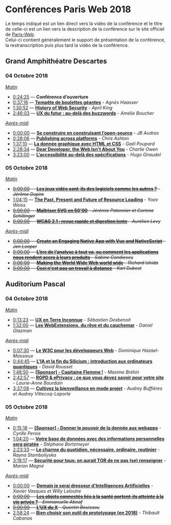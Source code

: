 # Conférences Paris Web 2018

Le temps indiqué est un lien direct vers la vidéo de la conférence et le titre de celle-ci est un lien vers la description de la conférence sur le site officiel de [Paris-Web](https://www.paris-web.fr).  
Celui-ci contient généralement le support de présentation de la conférence, la restranscription puis plus tard la vidéo de la conférence.  

## Grand Amphithéatre Descartes
### 04 Octobre 2018
*[Matin](https://www.youtube.com/watch?v=qYgqTpdPmTo)*

* [0:24:25](https://www.youtube.com/watch?v=qYgqTpdPmTo&t=24m25s) — **Conférence d’ouverture**
* [0:37:16](https://www.youtube.com/watch?v=qYgqTpdPmTo&t=37m16s) — [**Tempête de boulettes géantes**](https://www.paris-web.fr/2018/conferences/tempete-de-boulettes-geantes.php) - *Agnès Haasser*
* [1:30:52](https://www.youtube.com/watch?v=qYgqTpdPmTo&t=1h30m52s) — [**History of Web Security**](https://www.paris-web.fr/2018/conferences/mozilla-observatory-a-history-of-web-security-standards.php) - *April King*
* [2:46:03](https://www.youtube.com/watch?v=qYgqTpdPmTo&t=2h46m03s) — [**UX du futur : au-delà des buzzwords**](https://www.paris-web.fr/2018/conferences/ux-du-futur-au-dela-des-buzzwords.php) - *Amélie Boucher*

*[Après-midi](https://www.youtube.com/watch?v=ZNBGieeOLcU)*

* [0:00:00](https://www.youtube.com/watch?v=ZNBGieeOLcU) — [**Se construire en construisant l’open-source**](https://www.paris-web.fr/2018/conferences/se-construire-en-construisant-lopen-source.php) - *JB Audras*
* [0:28:06](https://www.youtube.com/watch?v=ZNBGieeOLcU&t=28m06s) — [**Publishing across platforms**](https://www.paris-web.fr/2018/conferences/publishing-across-platforms.php) - *Chris Ashton*
* [1:37:10](https://www.youtube.com/watch?v=ZNBGieeOLcU&t=1h37m00s) — [**La donnée graphique avec HTML et CSS**](https://www.paris-web.fr/2018/conferences/la-donnee-graphique-avec-html-et-css.php) - *Gaël Poupard*
* [2:28:34](https://www.youtube.com/watch?v=ZNBGieeOLcU&t=2h28m34s) — [**Dear Developer, the Web Isn't About You**](https://www.paris-web.fr/2018/conferences/dear-developer-the-web-isnt-about-you.php) - *Charlie Owen*
* [3:23:00](https://www.youtube.com/watch?v=ZNBGieeOLcU&t=3h23m00s) — [**L’accessibilité au-delà des spécifications**](https://www.paris-web.fr/2018/conferences/L-accessibilite-au-dela-des-specifications.php) - *Hugo Giraudel*

### 05 Octobre 2018
*[Matin](https://www.youtube.com/watch?v=HnDsr3EbaV4)*

* ~~[0:00:00](https://www.youtube.com/watch?v=HnDsr3EbaV4) — [**Les jeux vidéo sont-ils des logiciels comme les autres ?**](https://www.paris-web.fr/2018/conferences/les-jeux-video-sont-ils-des-logiciels-comme-les-autres.php) - *Jérôme Dupire*~~
* [1:04:15](https://www.youtube.com/watch?v=HnDsr3EbaV4&t=1h4m15s) — [**The Past, Present and Future of Resource Loading**](https://www.paris-web.fr/2018/conferences/the-past-present-and-future-of-resource-loading.php) - *Yoav Weiss*
* ~~[0:00:00](https://www.youtube.com/watch?v=HnDsr3EbaV4) — [**Maîtriser SVG en 50'00**](https://www.paris-web.fr/2018/conferences/maitriser-svg-en-50-minutes.php) - *Jérémie Patonnier et Corinne Schillinger*~~
* ~~[0:00:00](https://www.youtube.com/watch?v=HnDsr3EbaV4) — [**WCAG 2.1 : revue rapide et digestion lente**](https://www.paris-web.fr/2018/conferences/wcag-21-revue-rapide-et-digestion-lente.php) - *Aurélien Levy*~~

*[Après-midi](https://www.youtube.com/watch?v=ymjVqWVtsOo)*

* ~~[0:00:00](https://www.youtube.com/watch?v=ymjVqWVtsOo) — [**Create an Engaging Native App with Vue and NativeScript**](https://www.paris-web.fr/2018/conferences/create-an-engaging-native-app-with-vue-and-nativescript.php) - *Jen Looper*~~
* ~~[0:00:00](https://www.youtube.com/watch?v=ymjVqWVtsOo) — [**L’ère de l’analyse à tout va, ou comment les applications nous rendent accro à leurs produits**](https://www.paris-web.fr/2018/conferences/lre-de-lanalyse-a-tout-va-ou-comment-les-applications-nous-rendent-accro-a-leurs-produits.php) - *Sabine Condiescu*~~
* ~~[0:00:00](https://www.youtube.com/watch?v=ymjVqWVtsOo) — [**Making the World Wide Web world wide**](https://www.paris-web.fr/2018/conferences/making-the-world-wide-web-world-wide.php) - *Richard Ishida*~~
* ~~[0:00:00](https://www.youtube.com/watch?v=ymjVqWVtsOo) — [**Ceci n'est pas un travail à distance**](https://www.paris-web.fr/2018/conferences/ceci-nest-pas-un-travail-a-distance.php) - *Karl Dubost*~~

## Auditorium Pascal
### 04 Octobre 2018
*[Matin](https://www.youtube.com/watch?v=4jFz8W2WOGs)*

* [0:13:23](https://www.youtube.com/watch?v=4jFz8W2WOGs&t=13m23s) — [**UX en Terre Inconnue**](https://www.paris-web.fr/2018/conferences/ux-en-terre-inconnue.php) - *Sébastien Desbenoit*
* [1:32:00](https://www.youtube.com/watch?v=4jFz8W2WOGs&t=1h32m00s) — [**Les WebExtensions, du rêve et du cauchemar**](https://www.paris-web.fr/2018/conferences/les-webextensions-du-reve-et-du-cauchemar.php) - *Daniel Glazman*

*[Après-midi](https://www.youtube.com/watch?v=5V9UiaSmnBg)*

* [0:07:30](https://www.youtube.com/watch?v=5V9UiaSmnBg&t=7m30s) — [**Le W3C pour les développeurs Web**](https://www.paris-web.fr/2018/conferences/le-w3c-pour-les-developeurs-web.php) - *Dominique Hazael-Massieux*
* [0:44:45](https://www.youtube.com/watch?v=5V9UiaSmnBg&t=44m45s) — [**L’IA et la fin du Silicium : introduction aux ordinateurs quantiques**](https://www.paris-web.fr/2018/conferences/lia-et-la-fin-du-silicium-introduction-aux-ordinateurs-quantiques.php) - *David Rousset*
* [1:48:50](https://www.youtube.com/watch?v=5V9UiaSmnBg&t=1h48m50s) — [**[Sponsor] - Capitaine Flemme !**](https://www.paris-web.fr/2018/conferences/sponsor---capitaine-flemme.php) - *Maxime Bréhin*
* [2:42:57](https://www.youtube.com/watch?v=5V9UiaSmnBg&t=2h42m57s) — [**RGPD & ePrivacy : ce que vous devez savoir pour votre site**](https://www.paris-web.fr/2018/conferences/rgpd-eprivacy-ce-que-vous-devez-savoir-pour-votre-site.php) - *Laurie-Anne Bourdain*
* [3:37:08](https://www.youtube.com/watch?v=5V9UiaSmnBg&t=3h37m08s) — [**Cultivez la bienveillance en mode projet**](https://www.paris-web.fr/2018/conferences/cultivez-la-bienveillance-en-mode-projet.php) - *Audrey Buffières et Audrey Vittecoq-Laporte*

### 05 Octobre 2018
*[Matin](https://www.youtube.com/watch?v=VnwzO0uNn6o)*

* [0:15:18](https://www.youtube.com/watch?v=VnwzO0uNn6o&t=15m18s) — [**[Sponsor] - Donner le pouvoir de la donnée aux webapps**](https://www.paris-web.fr/2018/conferences/sponsor-donner-le-pouvoir-de-la-donnee-aux-webapps.php) - *Cyrille Perois*
* [1:04:20](https://www.youtube.com/watch?v=VnwzO0uNn6o&t=1h04m20s) — [**Votre base de données avec des informations personnelles sera piratée**](https://www.paris-web.fr/2018/conferences/votre-base-de-donnees-avec-des-informations-personnelles-sera-piratee.php) - *Stéphane Bortzmeyer*
* [2:23:33](https://www.youtube.com/watch?v=VnwzO0uNn6o&t=2h23m33s) — [**Le charme du quotidien, nécessaire, ordinaire, routinier**](https://www.paris-web.fr/2018/conferences/le-charme-du-quotidien-necessaire-ordinaire-routinier.php) - *Rayna Stamboliyska*
* [3:18:17](https://www.youtube.com/watch?v=VnwzO0uNn6o&t=3h18m17s) — [**Sécurité pour tous: on aurait TOR de ne pas (se) renseigner**](https://www.paris-web.fr/2018/conferences/securite-pour-tous-on-aurait-tor-de-ne-pas-se-renseigner.php) - *Marion Magné*

*[Après-midi](https://www.youtube.com/watch?v=62fsK3vO0DU)*

* [0:00:00](https://www.youtube.com/watch?v=62fsK3vO0DU) — [**Demain je serai dresseur d’Intelligences Artificielles**](https://www.paris-web.fr/2018/conferences/demain-je-serai-dresseur-dintelligences-artificielles.php) - *Xavier Vasques et Willy Leloutre*
* ~~[0:00:00](https://www.youtube.com/watch?v=62fsK3vO0DU) — [**Les objets connectés liés à la santé portent-ils atteinte à la vie privée ?**](https://www.paris-web.fr/2018/conferences/les-objets-connectes-lies-a-la-sante-portent-ils-atteinte-a-la-vie-privee.php) - *Emmanuelle Aboaf*~~
* ~~[0:00:00](https://www.youtube.com/watch?v=62fsK3vO0DU) — [**L'UX du X**](https://www.paris-web.fr/2018/conferences/lux-du-x.php) - *Quentin Bouissou*~~
* [2:58:24](https://www.youtube.com/watch?v=62fsK3vO0DU&t=2h58m24s) — [**Bien choisir son outil de prototypage (en 2018)**](https://www.paris-web.fr/2018/conferences/bien-choisir-son-outil-de-prototypage-en-2018.php) - *Thibault Cabanas*
